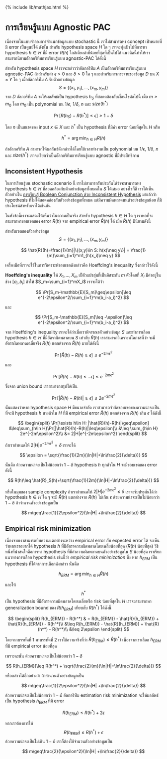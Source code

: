 {% include lib/mathjax.html %}
# การเรียนรู้แบบ Agnostic PAC

เนื่องจากในแบบจำลองการจำแนกข้อมูลแบบ stochastic นี้ เราไม่สามารถหา concept เป้าหมายที่มี
error เป็นศูนย์ได้ ดังนั้น สำหรับ hypothesis space $H$ ใด ๆ เราจะมุ่งเป้าไปที่การหา hypothesis $h\in H$
ที่มี error $R(h)$ ใกล้เคียงค่าที่น้อยที่สุดที่เป็นไปได้ แนวคิดนี้ทำให้เราสามารถนิยามอัลกอริทึมการเรียนรู้แบบ
agnostic-PAC ได้ดังนี้

สำหรับ hypothesis space $H$ เราจะกล่าวว่าอัลกอริทึม $A$ เป็นอัลกอริทึมการเรียนรู้แบบ agnostic-PAC
ถ้าสำหรับค่า $\epsilon>0$ และ $\delta>0$ ใด ๆ และสำหรับการกระจายของข้อมูล $D$ บน $X\times Y$ ใด ๆ
เมื่ออัลกอริทึม $A$ รับตัวอย่างข้อมูล $$S=\{(x_1,y_1),\dots,(x_m,y_m)\}$$ จาก $D$
อัลกอริทึม $A$ จะให้ผลลัพธ์เป็น hypothesis $h_S$ ที่สอดคล้องกับเงื่อนไขต่อไปนี้ เมื่อ $m\geq m_0$
โดย $m_0$ เป็น polynomial บน $1/\epsilon$, $1/\delta$, $n$ และ $size(h^*)$

$$
\Pr[R(h_S)-R(h^*)]\leq\epsilon]\geq 1-\delta
$$

โดย $n$ เป็นขนาดของ input $x\in X$ และ $h^*$ เป็น hypothesis ที่มีค่า error น้อยที่สุดใน $H$ หรือ

$$
h^* = \arg\min_{h\in H}R(h)
$$

ถ้าอัลกอริทึม $A$ สามารถให้ผลลัพธ์ดังกล่าวได้โดยใช้เวลาทำงานเป็น polynomial บน $1/\epsilon$,
$1/\delta$, $n$ และ $size(h^*)$ เราจะเรียกว่าเป็นอัลกอริทึมการเรียนรู้แบบ agnostic ที่มีประสิทธิภาพ

## Inconsistent Hypothesis
ในการเรียนรู้บน stochastic scenario นี้ เราไม่สามารถรับประกันได้ว่าจะสามารถหา hypothesis $h\in H$
ที่สอดคล้องกับตัวอย่างข้อมูลทั้งหมดใน $S$ ได้เสมอ อย่างไรก็ดี เราได้เห็นตัวอย่างใน [การเรียนรู้ Boolean Conjunction ด้วย Inconsistent Hypothesis](https://vacharapat.github.io/Computational-Learning-Theory/docs/finite3)
มาแล้วว่า hypothesis ที่ไม่ได้สอดคล้องกับตัวอย่างข้อมูลทั้งหมด แต่มีความผิดพลาดบนตัวอย่างข้อมูลน้อย
ก็มีประโยชน์สำหรับเราได้เช่นกัน

ในหัวข้อนี้เราจะแสดงให้เห็นว่าในความเป็นจริง สำหรับ hypothesis $h\in H$ ใด ๆ
เราพอที่จะสามารถหาขอบเขตของ error $R(h)$ จาก empirical error $\hat{R}(h)$ ได้
เมื่อ $\hat{R}(h)$ มีนิยามดังนี้

สำหรับเซตของตัวอย่างข้อมูล $$S=\{(x_1,y_1),\dots,(x_m,y_m)\}$$

$$
\hat{R}(h)=\frac{1}{m}|\{(x,y)\in S: h(x)\neq y\}| = \frac{1}{m}\sum_{i=1}^m1_{h(x_i)\neq y}
$$

เครื่องมือที่เราจะใช้ในการวิเคราะห์ขอบเขตดังกล่าวคือ Hoeffding's inequality ซึ่งกล่าวไว้ดังนี้

**Hoeffding's inequality**
ให้ $X_1,\dots,X_m$ เป็ตัวแปรสุ่มที่เป็นอิสระกัน $m$ ตัวโดยที่ $X_i$ มีค่าอยู่ในช่วง $[a_i,b_i]$ ถ้าให้ $S_m=\sum_{i=1}^mX_i$ เราจะได้ว่า

$$
\Pr[S_m-\mathbb{E}[S_m]\geq\epsilon]\leq e^{-2\epsilon^2/\sum_{i=1}^m(b_i-a_i)^2}
$$

และ

$$
\Pr[S_m-\mathbb{E}[S_m]\leq -\epsilon]\leq e^{-2\epsilon^2/\sum_{i=1}^m(b_i-a_i)^2}
$$

จาก Hoeffding's inequality เราจะได้ว่าเมื่อเราพิจารณาตัวอย่างข้อมูล $S$ และทำการเลือก hypothesis $h\in H$ ที่มีอัตราผิดพลาดบน $S$ เท่ากับ $\hat{R}(h)$ เราสามารถวิเคราะห์โอกาสที่ $h$ จะมีอัตราผิดพลาดเฉลี่ยจริง $R(h)$ แตกต่างจาก $\hat{R}(h)$ มากได้ดังนี้

$$
\Pr[\hat{R}(h)-R(h)\geq\epsilon]\leq e^{-2m\epsilon^2}
$$

และ

$$
\Pr[\hat{R}(h)-R(h)\leq -\epsilon]\leq e^{-2m\epsilon^2}
$$

ซึ่งจาก union bound เราสามารถสรุปได้เป็น

$$
\Pr[|\hat{R}(h)-R(h)|\geq \epsilon]\leq 2e^{-2m\epsilon^2}
$$

นั่นแสดงว่าหาก hypothesis space $H$ มีขนาดจำกัด เราสามารถจำกัดขอบเขตของความน่าจะเป็นที่จะมี
hypothesis $h$ บางตัวใน $H$ ที่มี empirical error $\hat{R}(h)$ แตกต่างจาก $R(h)$ เกิน $\epsilon$ ได้ดังนี้

$$
\begin{split}
\Pr[\exists h\in H: |\hat{R}(h)-R(h)|\geq\epsilon] &\leq\sum_{h\in H}\Pr[|\hat{R}(h)-R(h)|\leq\epsilon]\\
&\leq \sum_{h\in H} 2e^{-2m\epsilon^2}\\
&= 2|H|e^{-2m\epsilon^2}
\end{split}
$$

ถ้าเรากำหนดให้
$2|H|e^{-2m\epsilon^2}=\delta$
เราจะได้

$$
\epsilon = \sqrt{\frac{1}{2m}(\ln|H|+\ln\frac{2}{\delta})}
$$

นั่นคือ ด้วยความน่าจะเป็นไม่น้อยกว่า $1-\delta$ hypothesis $h$ ทุกตัวใน $H$ จะมีขอบเขตของ error ดังนี้

$$
R(h)\leq \hat{R}_S(h)+\sqrt{\frac{1}{2m}(\ln|H|+\ln\frac{2}{\delta})}
$$

หรือในมุมของ sample complexity ถ้าเรากำหนดให้ $2|H|e^{-2m\epsilon^2}\leq \delta$
เราจะรับประกันได้ว่า hypothesis $h\in H$ ใด ๆ จะมี $\hat{R}(h)$ แตกต่างจาก $R(h)$ ไม่เกิน $\epsilon$
ด้วยความน่าจะเป็นไม่น้อยกว่า $1-\delta$ ถ้าจำนวนตัวอย่างข้อมูลเป็น

$$
m\geq\frac{1}{2\epsilon^2}(\ln|H| +\ln\frac{2}{\delta})
$$


## Empirical risk minimization
เนื่องจากเราสามารถบีบความแตกต่างระหว่าง empirical error กับ expected error ได้
จะเห็นว่าหากเราอยากได้ hypothesis $h$ ที่มีอัตราความผิดพลาดโดยเฉลี่ยน้อยที่สุด ($R(h)$ น้อยที่สุด)
วิธีหนึ่งที่น่าสนใจคือการหา hypothesis ที่มีค่าความผิดพลาดบนตัวอย่างข้อมูลใน $S$ น้อยที่สุด เราเรียกแนวทางการเลือก hypothesis เช่นนี้ว่า _empirical risk minimization_ ซึ่ง หาก $h_{ERM}$ เป็น hypothesis ที่ได้จากการเลือกดังกล่าว นั่นคือ

$$
h_{ERM}=\arg\min_{h\in H}\hat{R}(h)
$$

และให้ $$h^*$$ เป็น hypothesis ที่มีอัตราความผิดพลาดโดยเฉลี่ยหรือ risk น้อยที่สุดใน $H$ เราจะสามารถหา generalization bound ของ $R(h_{ERM})$ เทียบกับ $R(h^*)$ ได้ดังนี้

$$
\begin{split}
R(h_{ERM}) - R(h^*) & = R(h_{ERM}) - \hat{R}(h_{ERM}) + \hat{R}(h_{ERM}) - R(h^*)\\
&\leq R(h_{ERM}) - \hat{R}(h_{ERM}) + \hat{R}(h^*) - R(h^*)\\
&\leq 2\epsilon
\end{split}
$$

โดยจากบรรทัดที่ 1 มาบรรทัดที่ 2 เราใช้ความจริงที่ว่า $\hat{R}(h_{ERM})\leq \hat{R}(h^*)$
เนื่องจากเราเลือก $h_{ERM}$ ที่มี empirical error น้อยที่สุด

เพราะฉะนั้น ด้วยความน่าจะเป็นไม่น้อยกว่า $1-\delta$

$$
R(h_{ERM})\leq R(h^*) + \sqrt{\frac{2}{m}(\ln|H|+\ln\frac{2}{\delta})}
$$

หรือกล่าวได้อีกอย่างว่า ถ้าจำนวนตัวอย่างข้อมูลเป็น

$$
m\geq\frac{1}{2\epsilon^2}(\ln|H| +\ln\frac{2}{\delta})
$$

ด้วยความน่าจะเป็นไม่น้อยกว่า $1-\delta$ อัลกอริทึม estimation risk minimization จะให้ผลลัพธ์เป็น hypothesis $h_{ERM}$ ที่มี error

$$
R(h_{ERM})\leq R(h^*)+2\epsilon
$$

หากเราต้องการให้
$$
R(h_{ERM})\leq R(h^*)+\epsilon
$$
ด้วยความน่าจะเป็นไม่เกิน $1-\delta$ เราก็ต้องใช้จำนวนตัวอย่างข้อมูลเป็น

$$
m\geq\frac{2}{\epsilon^2}(\ln|H| +\ln\frac{2}{\delta})
$$
